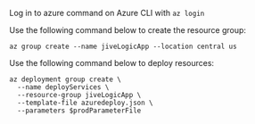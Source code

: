 Log in to azure command on Azure CLI with `az login`

Use the following command below to create the resource group:
```
az group create --name jiveLogicApp --location central us
```

Use the following command below to deploy resources:
```
az deployment group create \
  --name deployServices \
  --resource-group jiveLogicApp \
  --template-file azuredeploy.json \
  --parameters $prodParameterFile
```
